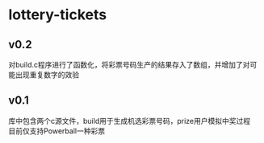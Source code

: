 # lottery-tickets
## v0.2
对build.c程序进行了函数化，将彩票号码生产的结果存入了数组，并增加了对可能出现重复数字的效验
## v0.1
库中包含两个c源文件，build用于生成机选彩票号码，prize用户模拟中奖过程<br>
目前仅支持Powerball一种彩票<br>